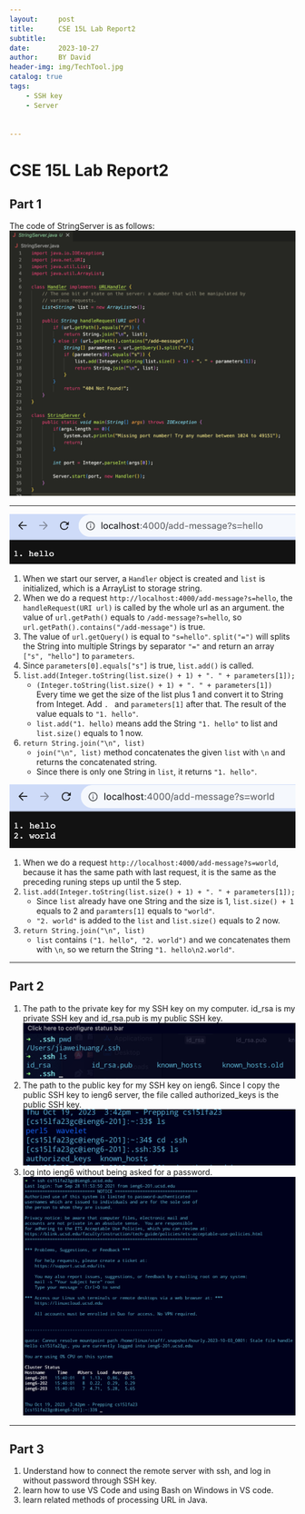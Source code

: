 ```yaml
---
layout:     post
title:      CSE 15L Lab Report2
subtitle:   
date:       2023-10-27
author:     BY David
header-img: img/TechTool.jpg
catalog: true
tags:
    - SSH key
    - Server


---
```


# CSE 15L Lab Report2

## Part 1  
The code of StringServer is as follows:  
![lab2.1.png](https://raw.githubusercontent.com/SoulCoder3/SoulCoder3.github.io/master/img/CSE-15L-Lab-Report2/lab2.1.png)  

***  


![Image](../img/CSE-15L-Lab-Report2/lab2.2.png)  
1. When we start our server, a `Handler` object is created and `list` is initialized, which is a ArrayList to storage string.  
2. When we do a request `http://localhost:4000/add-message?s=hello`, the `handleRequest(URI url)` is called by the whole url as an argument. the value of `url.getPath()` equals to `/add-message?s=hello`, so `url.getPath().contains("/add-message")` is true.
3. The value of `url.getQuery()` is equal to `"s=hello"`. `split("=")` will splits the String into multiple Strings by separator `"="` and return an array `["s", "hello"]` to `parameters`.
4. Since `parameters[0].equals["s"]` is true, `list.add()` is called.
5. `list.add(Integer.toString(list.size() + 1) + ". " + parameters[1]);`
   - `(Integer.toString(list.size() + 1) + ". " + parameters[1])` Every time we get the size of the list plus 1 and convert it to String from Integet. Add `. ` and `parameters[1]` after that. The result of the value equals to `"1. hello"`.
   - `list.add("1. hello)` means add the String `"1. hello"` to list and `list.size()` equals to 1 now.  
6. `return String.join("\n", list)`
   - `join("\n", list)` method concatenates the given `list` with `\n` and returns the concatenated string.
   - Since there is only one String in `list`, it returns `"1. hello"`.

![Image](../img/CSE-15L-Lab-Report2/lanb2.3.png)  
1. When we do a request `http://localhost:4000/add-message?s=world`, because it has the same path with last request, it is the same as the preceding runing steps up until the 5 step.
2. `list.add(Integer.toString(list.size() + 1) + ". " + parameters[1]);`
   - Since `list` already have one String and the size is 1, `list.size() + 1` equals to 2 and `paramters[1]` equals to `"world"`.
   - `"2. world"` is added to the `list` and `list.size()` equals to 2 now.
3. `return String.join("\n", list)`
   - `list` contains `("1. hello", "2. world")` and we concatenates them with `\n`, so we return the String `"1. hello\n2.world"`.

***

## Part 2
1. The path to the private key for my SSH key on my computer. id_rsa is my private SSH key and id_rsa.pub is my public SSH key.
![Image](../img/CSE-15L-Lab-Report2/lab2.4.png)
1. The path to the public key for my SSH key on ieng6. Since I copy the public SSH key to ieng6 server, the file called authorized_keys is the public SSH key.
![Image](../img/CSE-15L-Lab-Report2/lab2.6.png)
1. log into ieng6 without being asked for a password.
![Image](../img/CSE-15L-Lab-Report2/lab2.5.png)

***  

## Part 3
1. Understand how to connect the remote server with ssh, and log in without password through SSH key.
2. learn how to use VS Code and using Bash on Windows in VS code.
3. learn related methods of processing URL in Java.

